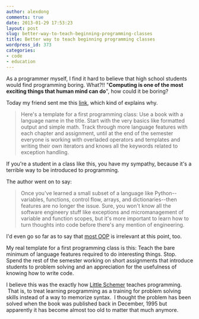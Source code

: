 ```yaml
---
author: alexdong
comments: true
date: 2013-01-29 17:53:23
layout: post
slug: better-way-to-teach-beginning-programming-classes
title: Better way to teach beginning programming classes
wordpress_id: 373
categories:
- code
- education
---
```


As a programmer myself, I find it hard to believe that high school students would find programming boring. What?!! "**Computing is one of the most exciting things that human mind can do**", how could it be boring?

Today my friend sent me this [link](http://prog21.dadgum.com/165.html), which kind of explains why.


> Here's a template for a first programming class: Use a book with a language name in the title. Start with the very basics like formatted output and simple math. Track through more language features with each chapter and assignment, until at the end of the semester everyone is working with overladed operators and templates and writing their own iterators and knows all the keywords related to exception handling.

If you're a student in a class like this, you have my sympathy, because it's a terrible way to be introduced to programming.


The author went on to say:


> Once you've learned a small subset of a language like Python--variables, functions, control flow, arrays, and dictionaries--then features are no longer the issue. Sure, you won't know all the software engineery stuff like exceptions and micromanagement of variable and function scopes, but it's more important to learn how to turn thoughts into code before there's any mention of engineering.

I'd even go so far as to say that [most OOP](http://prog21.dadgum.com/93.html) is irrelevant at this point, too.

My real template for a first programming class is this: Teach the bare minimum of language features required to do interesting things. Stop. Spend the rest of the semester working on short assignments that introduce students to problem solving and an appreciation for the usefulness of knowing how to write code.


I believe this was the exactly how [Little Schemer](http://mitpress.mit.edu/books/little-schemer) teaches programming.  That is, to treat learning programming as a training for problem solving skills instead of a way to memorize syntax.  I thought the problem has been solved when the book was published back in December, 1995 but apparently it has become almost too old to matter that much anymore.


